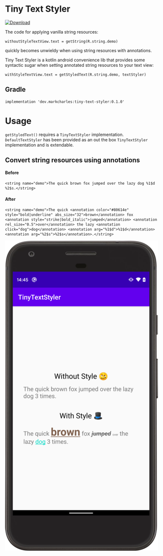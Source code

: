 # Tiny Text Styler
[ ![Download](https://api.bintray.com/packages/veritas1/Android/tiny-text-styler/images/download.svg) ](https://bintray.com/veritas1/Android/tiny-text-styler/_latestVersion)

The code for applying vanilla string resources:
```
withoutStyleTextView.text = getString(R.string.demo)
```
quickly becomes unwieldy when using string resources with annotations.

Tiny Text Styler is a kotlin android convenience lib that provides some syntactic sugar when setting annotated string resources to your text view:

```
withStyleTextView.text = getStyledText(R.string.demo, textStyler)
```

## Gradle
`implementation 'dev.markcharles:tiny-text-styler:0.1.0'`

# Usage

`getStyledText()` requires a `TinyTextStyler` implementation. `DefaultTextStyler` has been provided as an out the box `TinyTextStyler` implementation and is extendable.

## Convert string resources using annotations
#### Before
```
<string name="demo">The quick brown fox jumped over the lazy dog %1$d %2$s.</string>
```

#### After
```
<string name="demo">The quick <annotation color="#80614e" style="bold|underline" abs_size="32">brown</annotation> fox <annotation style="strike|bold_italic">jumped</annotation> <annotation rel_size="0.5">over</annotation> the lazy <annotation click="dog">dog</annotation> <annotation arg="%1$d">%1$d</annotation> <annotation arg="%2$s">%2$s</annotation>.</string>
```
![alt text](images/screenshot.png)

